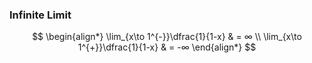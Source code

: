 ### Infinite Limit

$$
    \begin{align*}
        \lim_{x\to 1^{-}}\dfrac{1}{1-x} & = ∞ \\
        \lim_{x\to 1^{+}}\dfrac{1}{1-x} & = -∞ 
    \end{align*}
$$
